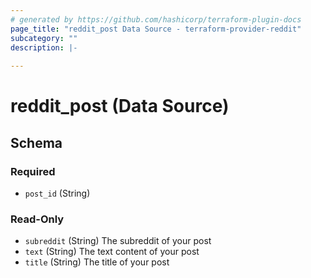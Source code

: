 ```yaml
---
# generated by https://github.com/hashicorp/terraform-plugin-docs
page_title: "reddit_post Data Source - terraform-provider-reddit"
subcategory: ""
description: |-
  
---
```


# reddit_post (Data Source)





<!-- schema generated by tfplugindocs -->
## Schema

### Required

- `post_id` (String)

### Read-Only

- `subreddit` (String) The subreddit of your post
- `text` (String) The text content of your post
- `title` (String) The title of your post
